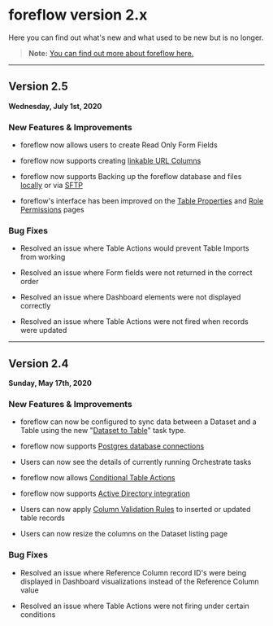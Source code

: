 # foreflow version 2.x

Here you can find out what's new and what used to be new but is no longer.

> **Note:** [You can find out more about foreflow here.](https://www.resultdata.com/foreflow)

---

## Version 2.5

**Wednesday, July 1st, 2020**

### New Features & Improvements

- foreflow now allows users to create Read Only Form Fields

- foreflow now supports creating [linkable URL Columns](/{{version}}/tables-columns#custom-column-types)

- foreflow now supports Backing up the foreflow database and files [locally](/{{version}}/connections-overview#local-drive) or via [SFTP](/{{version}}/connections-overview#sftp-drive)

- foreflow's interface has been improved on the [Table Properties](/{{version}}/tables-properties) and [Role Permissions](/{{version}}/roles-overview#updating-permissions) pages

### Bug Fixes

- Resolved an issue where Table Actions would prevent Table Imports from working

- Resolved an issue where Form fields were not returned in the correct order

- Resolved an issue where Dashboard elements were not displayed correctly

- Resolved an issue where Table Actions were not fired when records were updated

--- 

## Version 2.4

**Sunday, May 17th, 2020**

### New Features & Improvements

- foreflow can now be configured to sync data between a Dataset and a Table using the new "[Dataset to Table](/{{version}}/orchestration-tasks-dataset-to-table)" task type.

- foreflow now supports [Postgres database connections](/{{version}}/connections-overview#postgres)

- Users can now see the details of currently running Orchestrate tasks

- foreflow now allows [Conditional Table Actions](/{{version}}/tables-actions#conditional-row-updates)

- foreflow now supports [Active Directory integration](/{{version}}/users-active-directory)

- Users can now apply [Column Validation Rules](/{{version}}/tables-properties#column-validation-section) to inserted or updated table records

- Users can now resize the columns on the Dataset listing page

### Bug Fixes

- Resolved an issue where Reference Column record ID's were being displayed in Dashboard visualizations instead of the Reference Column value

- Resolved an issue where Table Actions were not firing under certain conditions

